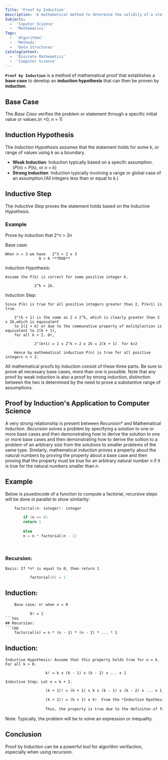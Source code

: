 ```yaml
---
Title: 'Proof by Induction'
Description: 'A mathematical method to determine the validity of a statement'
Subjects: 
  -  'Coputer Science'
  -  'Mathematics'
Tags: 
  -  'Algorithms'
  -  'Methods'
  -  'Data Structures' 
CatalogContent: 
  -  'Discrete Mathematics'
  -  'Computer Science'
---
```


**`Proof by Induction`** is a method of mathematical proof that establishes a **base case** to develop an **induction hypothesis** that can then be proven by **induction**.

## Base Case

The *Base Case* verifies the problem or statement through a specific initial value or values.(*n* =0, *n* = 1) 

## Induction Hypothesis

The *Induction Hypothesis* assumes that the statement holds for some *k*, or range of values using *k* as a boundary.

- **Weak Induction**: Induction typically based on a specifc assumption.(*P*(n) = *P*(k), or *n* = *k*)
- **Strong Induction**: Induction typically involving a range or global case of an assumption.(All integers less than or equal to *k*.)

## Inductive Step

The *Inductive Step* proves the statement holds based on the Inductive Hypothesis.

### Example 

Prove by induction that 2^n > 2n

Base case: 

	When n = 3 we have   2^3 > 2 x 3
			       8 > 6 **TRUE**

Induction Hypothesis:

	Assume the P(k) is correct for some positive integer k.

			     2^k > 2k.

Induction Step: 

	Since P(k) is true for all positive integers greater than 2, P(k+1) is true.

		2^(k + 1) is the same as 2 x 2^k, which is clearly greater than 2 x 2k,which is equivalent 
		to 2(1 + k) or due to the communative property of mulitplaction is equivalent to 2(k + 1), 
		for all k > 2. Or, 

			     2^(k+1) = 2 x 2^k > 2 x 2k = 2(k + 1)  for k>2
		
		Hence by mathematical induction P(n) is true for all positive integers n > 2.
		
All mathematical proofs by induction consist of these three parts. Be sure to prove all necessary base cases, more than one is possible.
Note that any proof by weak induction is also a proof by strong induction, distinction between the two is determined by the need to prove 
a substantive range of assumptions.

## Proof by Induction's Application to Computer Science 

A very strong relationship is present between *Recursion** and Mathematical Induction. *Recursion* solves a problem by specifying a solution to one or more base cases and then
demonstrating how to derive the solution to one or more base cases and then demonstrating how to derive the soltion to a problem of an arbitrary size from the solutions to
smaller problems of the same type. Similarly, mathematical induction proves a property about the natural numbers by proving the property about a base case and then proving that
the property must be true for an arbitrary natural number *n* if it is true for the natural numbers smaller than *n*.

## Example

Below is psuedocode of a function to compute a factorial, recursive steps will be done in parallel to show similarity: 

```cpp
	factorial(n: integer): integer 

	    if (n == 0) 
		return 1
	    
	    else 
		n = n * factorial(n - 1)
	     
	
```


### Recursion: 

	Basis: If *n* is equal to 0, then return 1
```cpp
	       factorial(0) = 1
```
## Induction: 
```tex
	Base case: n! when n = 0
	
	       0! = 1
```tex
## Recursion: 
```cpp
	factorial(n) = n * (n - 1) * (n - 2) * ... * 1 
```
## Induction:

	Inductive Hypothesis: Assume that this property holds true for n = k. For all k > 0.
```tex
			      k! = k x (k - 1) x (k - 2) x ... x 1
```
	Inductive Step: Let n = k + 1. 
```tex
			      (k + 1)! = (k + 1) x k x (k - 1) x (k - 2) x ... x 1	

			      (k + 1)! = (k + 1) x k!  From the *Induction Hyothesis* 
			      
			      Thus, the property is true due to the definiton of factorials.

```

Note: Typically, the problem will be to solve an expression or inequality. 

## Conclusion 

Proof by Induction can be a powerful tool for algorithm verifaction, especially when using recursion.   
